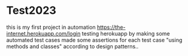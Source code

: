 # Test2023
this is my first project in automation
https://the-internet.herokuapp.com/login
testing herokuapp by making some automated test cases
made some assertions for each test case "using methods and classes" according to design patterns..
